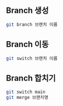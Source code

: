 ## Branch 생성
```bash
git branch 브랜치 이름
```

## Branch 이동
```bash
git switch 브랜치 이름
```

## Branch 합치기
```bash
git switch main
git merge 브랜치명
```
